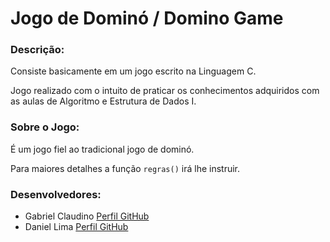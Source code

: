 # Jogo de Dominó / Domino Game

### Descrição:
 Consiste basicamente em um jogo escrito na Linguagem C.
 
 Jogo realizado com o intuito de praticar os conhecimentos adquiridos com as aulas de Algoritmo e Estrutura de Dados I. 

### Sobre o Jogo:
 
 É um jogo fiel ao tradicional jogo de dominó.
 
 Para maiores detalhes a função `regras()` irá lhe instruir.
 
 ### Desenvolvedores:
 * Gabriel Claudino [Perfil GitHub](https://github.com/Claudino2001)
 * Daniel Lima [Perfil GitHub](https://github.com/daniellima0)
